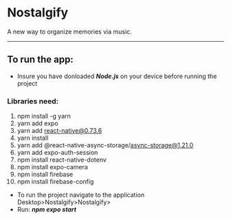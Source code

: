 # Nostalgify
A new way to organize memories via music.

***

## To run the app:

* Insure you have donloaded ***Node.js*** on your device before running the project

### Libraries need:

1) npm install -g yarn
2) yarn add expo
3) yarn add react-native@0.73.6
4) yarn install
5) yarn add @react-native-async-storage/async-storage@1.21.0
6) yarn add expo-auth-session
7) npm install react-native-dotenv
8) npm install expo-camera
9) npm install firebase
10) npm install firebase-config

* To run the project navigate to the application Desktop>Nostalgify>Nostalgify>
* Run: ***npm expo start***




